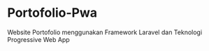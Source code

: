 # Portofolio-Pwa
Website Portofolio menggunakan Framework Laravel dan Teknologi Progressive Web App
